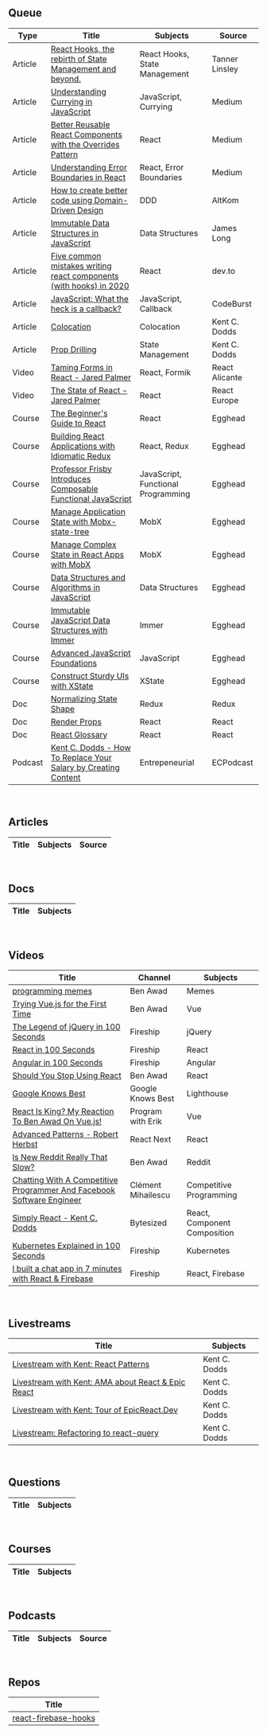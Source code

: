 ## Queue
| Type | Title | Subjects | Source |
|------|-------|----------|--------|
|Article|[React Hooks, the rebirth of State Management and beyond.](https://tannerlinsley.com/blog/react-hooks-the-rebirth-of-state-management)|React Hooks, State Management|Tanner Linsley|
|Article|[Understanding Currying in JavaScript](https://blog.bitsrc.io/understanding-currying-in-javascript-ceb2188c339)|JavaScript, Currying|Medium|
|Article|[Better Reusable React Components with the Overrides Pattern](https://medium.com/@dschnr/better-reusable-react-components-with-the-overrides-pattern-9eca2339f646)|React|Medium|
|Article|[Understanding Error Boundaries in React](https://blog.bitsrc.io/understanding-error-boundaries-in-react-e58f15ae1f38)|React, Error Boundaries|Medium|
|Article|[How to create better code using Domain-Driven Design](https://altkomsoftware.pl/en/blog/create-better-code-using-domain-driven-design/)|DDD|AltKom|
|Article|[Immutable Data Structures in JavaScript](https://jlongster.com/Using-Immutable-Data-Structures-in-JavaScript)|Data Structures|James Long|
|Article|[Five common mistakes writing react components (with hooks) in 2020](https://dev.to/lowe1111/five-common-mistakes-writing-react-components-with-hooks-in-2020-2ac3)|React|dev.to|
|Article|[JavaScript: What the heck is a callback?](https://codeburst.io/javascript-what-the-heck-is-a-callback-aba4da2deced)|JavaScript, Callback|CodeBurst|
|Article|[Colocation](https://kentcdodds.com/blog/colocation)|Colocation|Kent C. Dodds|
|Article|[Prop Drilling](https://kentcdodds.com/blog/prop-drilling)|State Management|Kent C. Dodds|
|Video|[Taming Forms in React - Jared Palmer](https://www.youtube.com/watch?v=oiNtnehlaTo)|React, Formik|React Alicante|
|Video|[The State of React - Jared Palmer](https://www.youtube.com/watch?v=u_0ZMiQZr0k)|React|React Europe|
|Course|[The Beginner's Guide to React](https://egghead.io/courses/the-beginner-s-guide-to-react)|React|Egghead|
|Course|[Building React Applications with Idiomatic Redux](https://egghead.io/courses/building-react-applications-with-idiomatic-redux)|React, Redux|Egghead|
|Course|[Professor Frisby Introduces Composable Functional JavaScript](https://egghead.io/courses/professor-frisby-introduces-composable-functional-javascript)|JavaScript, Functional Programming|Egghead|
|Course|[Manage Application State with Mobx-state-tree](https://egghead.io/courses/manage-application-state-with-mobx-state-tree)|MobX|Egghead|
|Course|[Manage Complex State in React Apps with MobX](https://egghead.io/courses/manage-complex-state-in-react-apps-with-mobx)|MobX|Egghead|
|Course|[Data Structures and Algorithms in JavaScript](https://egghead.io/courses/data-structures-and-algorithms-in-javascript)|Data Structures|Egghead|
|Course|[Immutable JavaScript Data Structures with Immer](https://egghead.io/courses/immutable-javascript-data-structures-with-immer)|Immer|Egghead|
|Course|[Advanced JavaScript Foundations](https://egghead.io/courses/advanced-javascript-foundations)|JavaScript|Egghead|
|Course|[Construct Sturdy UIs with XState](https://egghead.io/courses/construct-sturdy-uis-with-xstate)|XState|Egghead|
|Doc|[Normalizing State Shape](https://redux.js.org/recipes/structuring-reducers/normalizing-state-shape/)|Redux|Redux|
|Doc|[Render Props](https://reactjs.org/docs/render-props.html)|React|React|
|Doc|[React Glossary](https://reactjs.org/docs/glossary.html)|React|React|
|Podcast|[Kent C. Dodds - How To Replace Your Salary by Creating Content](https://www.ecpodcast.io/episodes/19-kent-c-dodds-how-to-replace-your-salary-by-creating-content)|Entrepeneurial|ECPodcast|

&nbsp;&nbsp;&nbsp;

## Articles

| Title | Subjects | Source |
|-------|---------|--------|

&nbsp;&nbsp;&nbsp;

## Docs
| Title | Subjects |
|-------|----------|

&nbsp;&nbsp;&nbsp;

## Videos
| Title | Channel | Subjects |
|-------|---------| ---------|
|[programming memes](https://www.youtube.com/watch?v=6i-cagHpBcs)|Ben Awad|Memes|
|[Trying Vue.js for the First Time](https://www.youtube.com/watch?v=3OhLUYNw0TI)|Ben Awad|Vue|
|[The Legend of jQuery in 100 Seconds](https://www.youtube.com/watch?v=UU-GebNqdbg)|Fireship|jQuery|
|[React in 100 Seconds](https://www.youtube.com/watch?v=Tn6-PIqc4UM)|Fireship|React|
|[Angular in 100 Seconds](https://www.youtube.com/watch?v=Ata9cSC2WpM)|Fireship|Angular|
|[Should You Stop Using React](https://www.youtube.com/watch?v=PJ0QSJpJn2U)|Ben Awad|React|
|[Google Knows Best](https://www.youtube.com/watch?v=KfU2mPwVE8E)|Google Knows Best|Lighthouse|
|[React Is King? My Reaction To Ben Awad On Vue.js!](https://www.youtube.com/watch?v=YXvZZh6ctvE)|Program with Erik|Vue|
|[Advanced Patterns - Robert Herbst](https://www.youtube.com/watch?v=GjkIxno8bik)|React Next|React|
|[Is New Reddit Really That Slow?](https://www.youtube.com/watch?v=4jkSiIBDDZ8)|Ben Awad|Reddit|
|[Chatting With A Competitive Programmer And Facebook Software Engineer](https://www.youtube.com/watch?v=9ki1-xe6XzU)|Clément Mihailescu|Competitive Programming|
|[Simply React - Kent C. Dodds](https://www.youtube.com/watch?v=5io81WLgXtg)|Bytesized|React, Component Composition|
|[Kubernetes Explained in 100 Seconds](https://www.youtube.com/watch?v=PziYflu8cB8)|Fireship|Kubernetes|
|[I built a chat app in 7 minutes with React & Firebase](https://www.youtube.com/watch?v=zQyrwxMPm88)|Fireship|React, Firebase|

&nbsp;&nbsp;&nbsp;

## Livestreams
| Title | Subjects |
|-------|---------|
|[Livestream with Kent: React Patterns](https://www.youtube.com/watch?v=WV0UUcSPk-0)|Kent C. Dodds|
|[Livestream with Kent: AMA about React & Epic React](https://www.youtube.com/watch?v=gl4X59r6FnE)|Kent C. Dodds|
|[Livestream with Kent: Tour of EpicReact.Dev](https://www.youtube.com/watch?v=U-DFEZXbnkE)|Kent C. Dodds|
|[Livestream: Refactoring to react-query](https://www.youtube.com/watch?v=eEKn8UJfYgc)|Kent C. Dodds


&nbsp;&nbsp;&nbsp;

## Questions
| Title | Subjects |
|-------|---------|


&nbsp;&nbsp;&nbsp;

## Courses
| Title | Subjects |
|-------|---------|


&nbsp;&nbsp;&nbsp;

## Podcasts
| Title | Subjects | Source |
|-------|---------|--------|


&nbsp;&nbsp;&nbsp;

## Repos
| Title |
|-------|
|[react-firebase-hooks](https://github.com/CSFrequency/react-firebase-hooks)|

